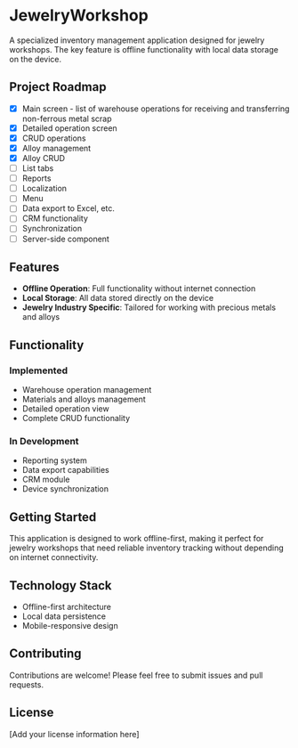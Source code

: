 # JewelryWorkshop

A specialized inventory management application designed for jewelry workshops. The key feature is offline functionality with local data storage on the device.

## Project Roadmap

- [x] Main screen - list of warehouse operations for receiving and transferring non-ferrous metal scrap
- [x] Detailed operation screen
- [x] CRUD operations
- [x] Alloy management
- [x] Alloy CRUD
- [ ] List tabs
- [ ] Reports
- [ ] Localization
- [ ] Menu
- [ ] Data export to Excel, etc.
- [ ] CRM functionality
- [ ] Synchronization
- [ ] Server-side component

## Features

- **Offline Operation**: Full functionality without internet connection
- **Local Storage**: All data stored directly on the device
- **Jewelry Industry Specific**: Tailored for working with precious metals and alloys

## Functionality

### Implemented
- Warehouse operation management
- Materials and alloys management
- Detailed operation view
- Complete CRUD functionality

### In Development
- Reporting system
- Data export capabilities
- CRM module
- Device synchronization

## Getting Started

This application is designed to work offline-first, making it perfect for jewelry workshops that need reliable inventory tracking without depending on internet connectivity.

## Technology Stack

- Offline-first architecture
- Local data persistence
- Mobile-responsive design

## Contributing

Contributions are welcome! Please feel free to submit issues and pull requests.

## License

[Add your license information here]